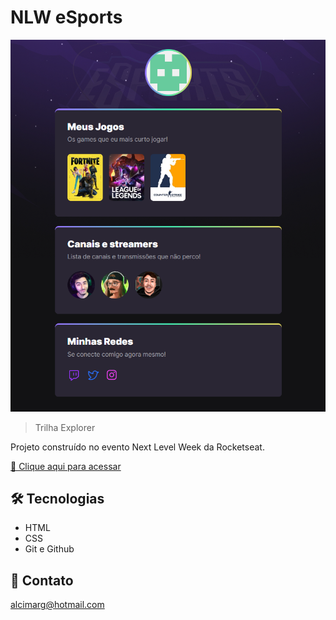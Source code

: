 # NLW eSports

![preview](./.github/preview.png)

> Trilha Explorer

Projeto construído no evento Next Level Week da Rocketseat.

[🔗 Clique aqui para acessar](https://alcimarbarreto.github.io/NLW-eSports/)

## 🛠 Tecnologias

- HTML
- CSS
- Git e Github

## 💛 Contato

alcimarg@hotmail.com
